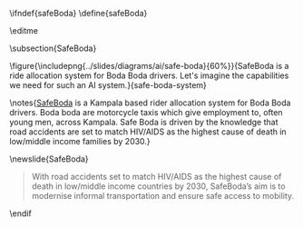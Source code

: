 \ifndef{safeBoda}
\define{safeBoda}

\editme


\subsection{SafeBoda}

\figure{\includepng{../slides/diagrams/ai/safe-boda}{60%}}{SafeBoda is a ride allocation system for Boda Boda drivers. Let's imagine the capabilities we need for such an AI system.}{safe-boda-system}

\notes{[SafeBoda](https://safeboda.com/ug/index.php#whysafeboda) is a Kampala based rider allocation system for Boda Boda drivers. Boda boda are motorcycle taxis which give employment to, often young men, across Kampala. Safe Boda is driven by the knowledge that road accidents are set to match HIV/AIDS as the highest cause of death in low/middle income families by 2030.} 

\newslide{SafeBoda}

> With road accidents set to match HIV/AIDS as the highest cause of death in low/middle income countries by 2030, SafeBoda’s aim is to modernise informal transportation and ensure safe access to mobility.


\endif
